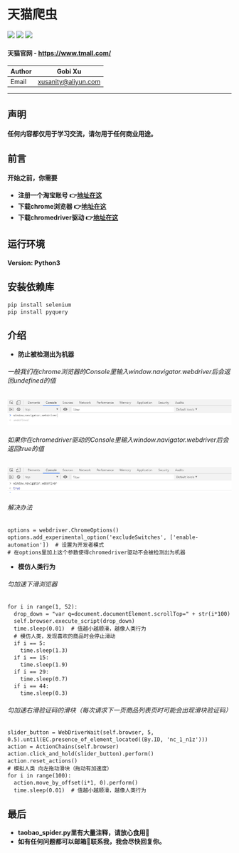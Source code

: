 # 天猫爬虫
![](https://img.shields.io/badge/Python-3.5.3-green.svg) ![](https://img.shields.io/badge/selenium-3.141.0-green.svg) ![](https://img.shields.io/badge/pyquery-1.4.0-green.svg)
#### 天猫官网 - https://www.tmall.com/
|Author|Gobi Xu|
|---|---|
|Email|xusanity@aliyun.com|
****
## 声明
#### 任何内容都仅用于学习交流，请勿用于任何商业用途。
## 前言
#### 开始之前，你需要
- **注册一个淘宝账号 :point_right:[地址在这](https://reg.taobao.com/member/reg/fill_mobile.htm)**
- **下载chrome浏览器 :point_right:[地址在这](https://chrome.en.softonic.com/)**
- **下载chromedriver驱动 :point_right:[地址在这](http://chromedriver.storage.googleapis.com/index.html)**
## 运行环境
#### Version: Python3
## 安装依赖库
```
pip install selenium
pip install pyquery
```
## 介绍
- **防止被检测出为机器**
###### 一般我们在chrome浏览器的Console里输入window.navigator.webdriver后会返回undefined的值
![enter image description here](picture/undefined.jpg)
###### 如果你在chromedriver驱动的Console里输入window.navigator.webdriver后会返回true的值
![enter image description here](picture/true.jpg)
###### 解决办法
```
options = webdriver.ChromeOptions()
options.add_experimental_option('excludeSwitches', ['enable-automation'])  # 设置为开发者模式
# 在options里加上这个参数使得chromedriver驱动不会被检测出为机器
```
- **模仿人类行为**
###### 匀加速下滑浏览器
```
for i in range(1, 52):
  drop_down = "var q=document.documentElement.scrollTop=" + str(i*100)
  self.browser.execute_script(drop_down)
  time.sleep(0.01)  # 值越小越顺滑，越像人类行为
  # 模仿人类，发现喜欢的商品时会停止滑动
  if i == 5:
    time.sleep(1.3)
  if i == 15:
    time.sleep(1.9)
  if i == 29:
    time.sleep(0.7)
  if i == 44:
    time.sleep(0.3)
```
###### 匀加速右滑验证码的滑块（每次请求下一页商品列表页时可能会出现滑块验证码）
```
slider_button = WebDriverWait(self.browser, 5, 0.5).until(EC.presence_of_element_located((By.ID, 'nc_1_n1z')))
action = ActionChains(self.browser)
action.click_and_hold(slider_button).perform()
action.reset_actions()
# 模拟人类 向左拖动滑块（拖动有加速度）
for i in range(100):
  action.move_by_offset(i*1, 0).perform()
  time.sleep(0.01)  # 值越小越顺滑，越像人类行为
```
## 最后
- **taobao_spider.py里有大量注释，请放心食用:meat_on_bone:**
- **如有任何问题都可以邮箱:email:联系我，我会尽快回复你。**
